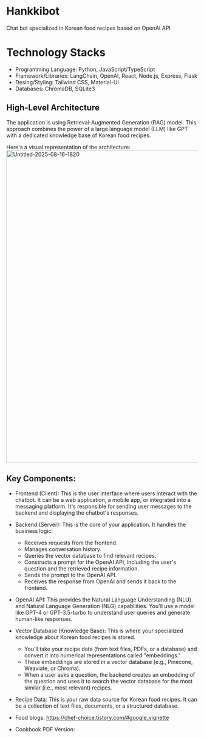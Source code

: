 # Hankkibot
Chat bot specialized in Korean food recipes based on OpenAI API 
# Technology Stacks 
- Programming Language: Python, JavaScript/TypeScript 
- Framework/Libraries: LangChain, OpenAI, React, Node.js, Express, Flask 
- Desing/Styling: Tailwind CSS, Material-UI 
- Databases: ChromaDB, SQLite3 

## High-Level Architecture 
The application is using Retrieval-Augmented Generation (RAG) model. This approach combines the power of a large language model (LLM) like GPT with a dedicated knowledge base of Korean food recipes.

Here's a visual representation of the architecture:
<img width="2036" height="824" alt="Untitled-2025-08-16-1820" src="https://github.com/user-attachments/assets/d71c26ee-397f-4931-818b-8284b4979423" />

## Key Components:
- Frontend (Client): This is the user interface where users interact with the chatbot. It can be a web application, a mobile app, or integrated into a messaging platform. It's responsible for sending user messages to the backend and displaying the chatbot's responses.

- Backend (Server): This is the core of your application. It handles the business logic:
  - Receives requests from the frontend.
  - Manages conversation history.
  - Queries the vector database to find relevant recipes.
  - Constructs a prompt for the OpenAI API, including the user's question and the retrieved recipe information.
  - Sends the prompt to the OpenAI API.
  - Receives the response from OpenAI and sends it back to the frontend.

- OpenAI API: This provides the Natural Language Understanding (NLU) and Natural Language Generation (NLG) capabilities. You'll use a model like GPT-4 or GPT-3.5-turbo to understand user queries and generate human-like responses.

- Vector Database (Knowledge Base): This is where your specialized knowledge about Korean food recipes is stored.
  - You'll take your recipe data (from text files, PDFs, or a database) and convert it into numerical representations called "embeddings."
  - These embeddings are stored in a vector database (e.g., Pinecone, Weaviate, or Chroma).
  - When a user asks a question, the backend creates an embedding of the question and uses it to search the vector database for the most similar (i.e., most relevant) recipes.
- Recipe Data: This is your raw data source for Korean food recipes. It can be a collection of text files, documents, or a structured database.
- Food blogs: https://chef-choice.tistory.com/#google_vignette
- Cookbook PDF Version:




